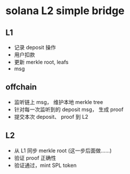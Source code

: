 # solana L2 simple bridge
## L1
- 记录 deposit 操作
- 用户扣款 
- 更新 merkle root, leafs
- msg
## offchain
- 监听链上 msg， 维护本地 merkle tree
- 针对每一次监听到的 deposit msg， 生成 proof
- 提交本次 deposit、 proof 到 L2
## L2
- 从 L1 同步 merkle root (这一步后面做……)
- 验证 proof 正确性
- 验证通过，mint SPL token
